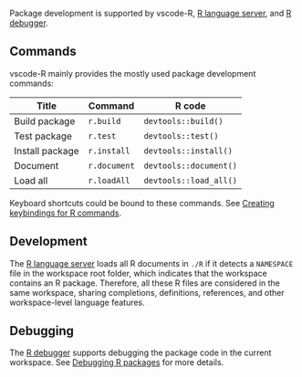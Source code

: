 Package development is supported by vscode-R, [R language server](https://github.com/REditorSupport/languageserver), and [R debugger](https://github.com/ManuelHentschel/VSCode-R-Debugger).

## Commands

vscode-R mainly provides the mostly used package development commands:

Title | Command | R code
------|---------|---------
Build package | `r.build` | `devtools::build()`
Test package | `r.test` | `devtools::test()`
Install package | `r.install` | `devtools::install()`
Document | `r.document` | `devtools::document()`
Load all | `r.loadAll` | `devtools::load_all()`

Keyboard shortcuts could be bound to these commands. See [Creating keybindings for R commands](https://github.com/REditorSupport/vscode-R/wiki/Keyboard-shortcuts#creating-keybindings-for-r-commands).

## Development

The [R language server](https://github.com/REditorSupport/languageserver) loads all R documents in `./R` if it detects a `NAMESPACE` file in the workspace root folder, which indicates that the workspace contains an R package. Therefore, all these R files are considered in the same workspace, sharing completions, definitions, references, and other workspace-level language features.

## Debugging

The [R debugger](https://github.com/ManuelHentschel/VSCode-R-Debugger) supports debugging the package code in the current workspace. See [Debugging R packages](https://github.com/ManuelHentschel/VSCode-R-Debugger#debugging-r-packages) for more details.
